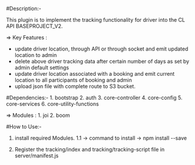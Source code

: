 #Description:-

This plugin is to implement the tracking functionality for driver into the CL API BASEPROJECT_V2.

=> Key Features :
- update driver location, through API or through socket and emit updated location to admin
- delete above driver tracking data after certain number of days as set by admin default settings
- update driver location associated with a booking and emit current location to all participants of booking and   admin
- upload json file with complete route to S3 bucket.

#Dependencies:-
    1. bootstrap
    2. auth
    3. core-controller
    4. core-config
    5. core-services
    6. core-utility-functions

=> Modules :
    1. joi
    2. boom


#How to Use:-

1. install required Modules.
  1.1 -> command to install
      -> npm install <module-name> --save

2. Register the tracking/index and tracking/tracking-script file in server/manifest.js
